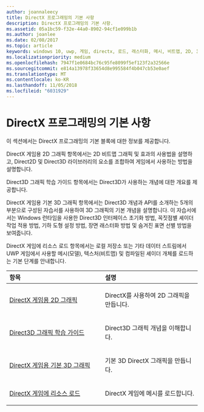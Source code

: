 ```yaml
---
author: joannaleecy
title: DirectX 프로그래밍의 기본 사항
description: DirectX 프로그래밍의 기본 사항.
ms.assetid: 05a1bc59-f32e-44a0-8902-94cf1e099b1b
ms.author: joanlee
ms.date: 02/08/2017
ms.topic: article
keywords: windows 10, uwp, 게임, directx, 로드, 래스터화, 메시, 비트맵, 2D, 3D
ms.localizationpriority: medium
ms.openlocfilehash: 7947f1e0684bc76c95fe8099f5ef123f2a32566e
ms.sourcegitcommit: e814a13978f33654d8e995584f4b047cb53e0aef
ms.translationtype: MT
ms.contentlocale: ko-KR
ms.lasthandoff: 11/05/2018
ms.locfileid: "6031929"
---
```

# <a name="fundamentals-of-directx-programming"></a>DirectX 프로그래밍의 기본 사항

이 섹션에서는 DirectX 프로그래밍의 기본 블록에 대한 정보를 제공합니다.

DirectX 게임용 2D 그래픽 항목에서는 2D 비트맵 그래픽 및 효과의 사용법을 설명하고, Direct2D 및 Direct3D 라이브러리의 요소를 조합하여 게임에서 사용하는 방법을 설명합니다.

Direct3D 그래픽 학습 가이드 항목에서는 Direct3D가 사용하는 개념에 대한 개요를 제공합니다.

DirectX 게임용 기본 3D 그래픽 항목에서는 Direct3D 개념과 API를 소개하는 5개의 부분으로 구성된 자습서를 사용하여 3D 그래픽의 기본 개념을 설명합니다. 이 자습서에서는 Windows 런타임을 사용한 Direct3D 인터페이스 초기화 방법, 꼭짓점별 셰이더 작업 적용 방법, 기하 도형 설정 방법, 장면 래스터화 방법 및 숨겨진 표면 선별 방법을 보여줍니다.

DirectX 게임에 리소스 로드 항목에서는 로컬 저장소 또는 기타 데이터 스트림에서 UWP 게임에서 사용할 메시(모델), 텍스처(비트맵) 및 컴파일된 셰이더 개체를 로드하는 기본 단계를 안내합니다.

<table>
<colgroup>
<col width="50%" />
<col width="50%" />
</colgroup>
<thead>
<tr class="header">
<th align="left">항목</th>
<th align="left">설명</th>
</tr>
</thead>
<tbody>
<tr class="odd">
<td align="left"><p><a href="working-with-2d-graphics-in-your-directx-game.md">DirectX 게임용 2D 그래픽</a></p></td>
<td align="left"><p>DirectX를 사용하여 2D 그래픽을 만듭니다.</p></td>
</tr>
<tr class="even">
<td align="left"><p><a href="https://msdn.microsoft.com/windows/uwp/graphics-concepts/index">Direct3D 그래픽 학습 가이드</a></p></td>
<td align="left"><p>Direct3D 그래픽 개념을 이해합니다.</p></td>
</tr>
<tr class="odd">
<td align="left"><p><a href="an-introduction-to-3d-graphics-with-directx.md">DirectX 게임용 기본 3D 그래픽</a></p></td>
<td align="left"><p>기본 3D DirectX 그래픽을 만듭니다.</p></td>
</tr>
<tr class="even">
<td align="left"><p><a href="load-a-game-asset.md">DirectX 게임에 리소스 로드</a></p></td>
<td align="left"><p>DirectX 게임에 메시를 로드합니다.</p></td>
</tr>
</tbody>
</table>
